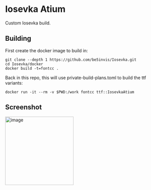 # Iosevka Atium

Custom Iosevka build.

## Building

First create the docker image to build in:
```
git clone --depth 1 https://github.com/be5invis/Iosevka.git
cd Iosevka/docker
docker build -t=fontcc .
```

Back in this repo, this will use private-build-plans.toml to build the ttf variants:
```
docker run -it --rm -v $PWD:/work fontcc ttf::IosevkaAtium
```

## Screenshot

<img width="220" alt="image" src="https://github.com/user-attachments/assets/89cc01e0-c66d-475f-b3ce-5fcf35fb808b" />
